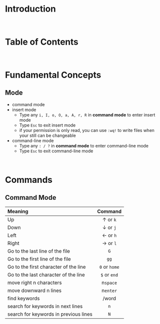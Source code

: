 <!-- omit in toc -->
# Introduction

<br />

<!-- omit in toc -->
# Table of Contents

<br />

# Fundamental Concepts
## Mode
* command mode
* insert mode
  * Type any `i, I, o, O, a, A, r, R` in **command mode** to enter insert mode
  * Type `Esc` to exit insert mode
  * if your permission is only read, you can use `:wq!` to write files when your still can be changeable
* command-line mode
  * Type any `: / ?` in **command mode** to enter command-line mode
  * Type `Esc` to exit command-line mode

<br />

# Commands 

## Command Mode
|Meaning|Command|
|:---|:---:|
|Up|↑ or `k`|
|Down|↓ or `j`|
|Left|← or `h`|
|Right|→ or `l`|
|Go to the last line of the file|`G`|
|Go to the first line of the file|`gg`|
|Go to the first character of the line|`0` or `home`|
|Go to the last character of the line|`$` or `end`|
|move right n characters|n`space`|
|move downward n lines|n`enter`|
|find keywords|/word|
|search for keywords in next lines|`n`|
|search for keywords in previous lines|`N`|

